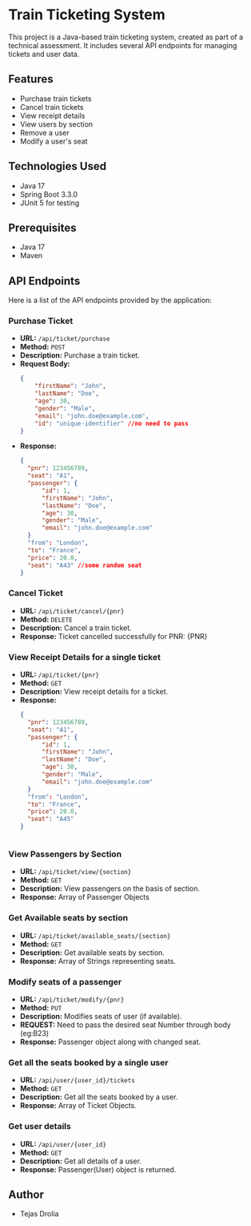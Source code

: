 # Train Ticketing System

This project is a Java-based train ticketing system, created as part of a technical assessment. It includes several API endpoints for managing tickets and user data.

## Features

- Purchase train tickets
- Cancel train tickets
- View receipt details
- View users by section
- Remove a user
- Modify a user's seat

## Technologies Used

- Java 17
- Spring Boot 3.3.0
- JUnit 5 for testing

## Prerequisites

- Java 17
- Maven

## API Endpoints
Here is a list of the API endpoints provided by the application:

### Purchase Ticket

- **URL:** `/api/ticket/purchase`
- **Method:** `POST`
- **Description:** Purchase a train ticket.
- **Request Body:**
  ```json
  {
      "firstName": "John",
      "lastName": "Doe",
      "age": 30,
      "gender": "Male",
      "email": "john.doe@example.com",
      "id": "unique-identifier" //no need to pass 
  }
- **Response:**
  ```json
  {
    "pnr": 123456789,
    "seat": "A1",
    "passenger": {
        "id": 1,
        "firstName": "John",
        "lastName": "Doe",
        "age": 30,
        "gender": "Male",
        "email": "john.doe@example.com"
    }
    "from": "London",
    "to": "France",
    "price": 20.0,
    "seat": "A43" //some random seat
  }

### Cancel Ticket

- **URL:** `/api/ticket/cancel/{pnr}`
- **Method:** `DELETE`
- **Description:** Cancel a train ticket.
- **Response:**
  Ticket cancelled successfully for PNR: {PNR}
  

### View Receipt Details for a single ticket

- **URL:** `/api/ticket/{pnr}`
- **Method:** `GET`
- **Description:** View receipt details for a ticket.
- **Response:**
  ```json
  {
    "pnr": 123456789,
    "seat": "A1",
    "passenger": {
        "id": 1,
        "firstName": "John",
        "lastName": "Doe",
        "age": 30,
        "gender": "Male",
        "email": "john.doe@example.com"
    }
    "from": "London",
    "to": "France",
    "price": 20.0,
    "seat": "A45"
  }



### View Passengers by Section

- **URL:** `/api/ticket/view/{section}`
- **Method:** `GET`
- **Description:** View passengers on the basis of section.
- **Response:**
 Array of Passenger Objects

### Get Available seats by section

- **URL:** `/api/ticket/available_seats/{section}`
- **Method:** `GET`
- **Description:** Get available seats by section.
- **Response:**
  Array of Strings representing seats.


### Modify seats of a passenger

- **URL:** `/api/ticket/modify/{pnr}`
- **Method:** `PUT`
- **Description:** Modifies seats of user (if available).
- **REQUEST:** Need to pass the desired seat Number through body (eg:B23)
- **Response:**
  Passenger object along with changed seat.


### Get all the seats booked by a single user

- **URL:** `/api/user/{user_id}/tickets`
- **Method:** `GET`
- **Description:** Get all the seats booked by a user.
- **Response:**
  Array of Ticket Objects.


### Get user details

- **URL:** `/api/user/{user_id}`
- **Method:** `GET`
- **Description:** Get all details of a user.
- **Response:**
  Passenger(User) object is returned.


## Author

- Tejas Drolia












